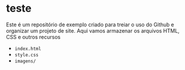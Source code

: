 # teste
Este é um repositório de exemplo criado para treiar o uso do Github e organizar um projeto de site. Aqui vamos armazenar os arquivos HTML, CSS e outros recursos

- `index.html`
- `style.css`
- `imagens/`
